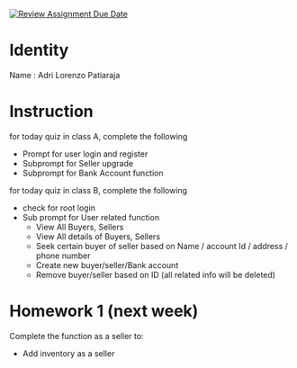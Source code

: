 [![Review Assignment Due Date](https://classroom.github.com/assets/deadline-readme-button-22041afd0340ce965d47ae6ef1cefeee28c7c493a6346c4f15d667ab976d596c.svg)](https://classroom.github.com/a/aJA6t8UG)
# Identity
Name : Adri Lorenzo Patiaraja

# Instruction 
for today quiz in class A, complete the following
- Prompt for user login and register
- Subprompt for Seller upgrade
- Subprompt for Bank Account function

for today quiz in class B, complete the following
- check for root login
- Sub prompt for User related function
    - View All Buyers, Sellers
    - View All details of Buyers, Sellers
    - Seek certain buyer of seller based on Name / account Id / address / phone number
    - Create new buyer/seller/Bank account
    - Remove buyer/seller based on ID (all related info will be deleted)

# Homework 1 (next week)
Complete the function as a seller to:
- Add inventory as a seller